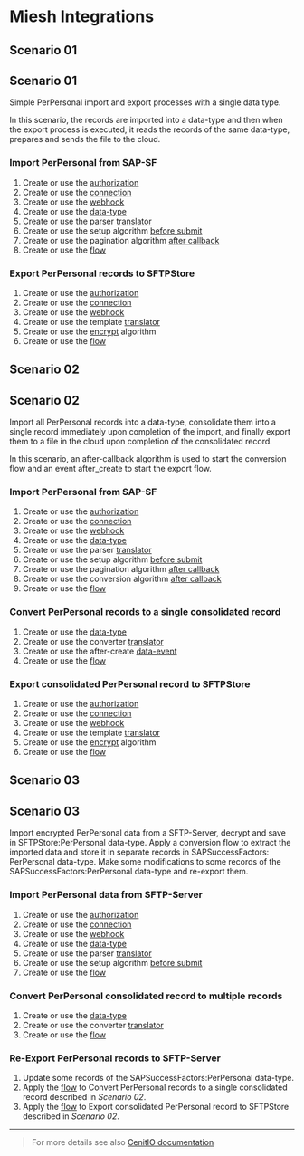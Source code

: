 # Miesh Integrations

<!-- tabs:start -->

## **Scenario 01**
## Scenario 01

Simple PerPersonal import and export processes with a single data type.

In this scenario, the records are imported into a data-type and then when the export process is executed, it reads the 
records of the same data-type, prepares and sends the file to the cloud.

### Import PerPersonal from SAP-SF

1. Create or use the [authorization](authorizations/sap-success-factors.md) 
2. Create or use the [connection](connections/sap-success-factors.md)
3. Create or use the [webhook](webhooks/sap-success-factors-get-perpersonal.md)
4. Create or use the [data-type](data-types/SAPSuccessFactors-PerPersonal.md)
5. Create or use the parser [translator](translators/parse_from_sapsf_api_response_to_sapsf_perpersonal.md)
6. Create or use the setup algorithm [before submit](algorithms/sapsf-setup_import_before_submit.md)
7. Create or use the pagination algorithm [after callback](algorithms/sapsf-setup_import_next_page_after_callback.md)
8. Create or use the [flow](flows/sapsf-do_import_from_sapsf_perpersonal.md)

### Export PerPersonal records to SFTPStore

1. Create or use the [authorization](authorizations/sftp-store.md) 
2. Create or use the [connection](connections/sftp-store.md)
3. Create or use the [webhook](webhooks/sftp-store-upload-file.md)
4. Create or use the template [translator](translators/parse_from_sapsf_perpersonal_to_sftp_server_upload_request.md)
5. Create or use the [encrypt](algorithms/miesh-encrypt.md) algorithm
6. Create or use the [flow](flows/sapsf-do_export_to_sftp_server_perpersonal.md)

## **Scenario 02**
## Scenario 02

Import all PerPersonal records into a data-type, consolidate them into a single record immediately upon completion of the import, 
and finally export them to a file in the cloud upon completion of the consolidated record.

In this scenario, an after-callback algorithm is used to start the conversion flow and an event after_create to start the export flow.

### Import PerPersonal from SAP-SF

1. Create or use the [authorization](authorizations/sap-success-factors.md) 
2. Create or use the [connection](connections/sap-success-factors.md)
3. Create or use the [webhook](webhooks/sap-success-factors-get-perpersonal.md)
4. Create or use the [data-type](data-types/SAPSuccessFactors-PerPersonal.md)
5. Create or use the parser [translator](translators/parse_from_sapsf_api_response_to_sapsf_perpersonal.md)
6. Create or use the setup algorithm [before submit](algorithms/sapsf-setup_import_before_submit.md)
7. Create or use the pagination algorithm [after callback](algorithms/sapsf-setup_import_next_page_after_callback.md)
8. Create or use the conversion algorithm [after callback](algorithms/sapsf-convert_import_perpersonal_after_callback.md)
9. Create or use the [flow](flows/sapsf-do_import_from_sapsf_perpersonal.md)

### Convert PerPersonal records to a single consolidated record

1. Create or use the [data-type](data-types/SFTPStore-PerPersonal.md)
2. Create or use the converter [translator](translators/parse_from_sapsf_perpersonal_to_sftp_server_upload_request.md)
3. Create or use the after-create [data-event](observers/SFTPStore-PerPersonal-throw_after_creating.md)
4. Create or use the [flow](flows/sftpstore-do_convert_from_sapsf_to_sftpstote_perpersonal.md)

### Export consolidated PerPersonal record to SFTPStore

1. Create or use the [authorization](authorizations/sftp-store.md) 
2. Create or use the [connection](connections/sftp-store.md)
3. Create or use the [webhook](webhooks/sftp-store-upload-file.md)
4. Create or use the template [translator](translators/parse_from_sftpstore_perpersonal_to_sftp_server_upload_request.md)
5. Create or use the [encrypt](algorithms/miesh-encrypt.md) algorithm
6. Create or use the [flow](flows/sftpstore-do_export_to_sftp_server_perpersonal.md)

## **Scenario 03**
## Scenario 03

Import encrypted PerPersonal data from a SFTP-Server, decrypt and save in SFTPStore:PerPersonal data-type.
Apply a conversion flow to extract the imported data and store it in separate records in SAPSuccessFactors: PerPersonal data-type.
Make some modifications to some records of the SAPSuccessFactors:PerPersonal data-type and re-export them.

### Import PerPersonal data from SFTP-Server

1. Create or use the [authorization](authorizations/sftp-store.md) 
2. Create or use the [connection](connections/sftp-store.md)
3. Create or use the [webhook](webhooks/sftp-store-download-file.md)
4. Create or use the [data-type](data-types/SFTPStore-PerPersonal.md)
5. Create or use the parser [translator](translators/parse_from_sftp_server_download_response_to_sftpstore_perpersonal.md)
6. Create or use the setup algorithm [before submit](algorithms/sftpstore-setup_import_before_submit.md)
9. Create or use the [flow](flows/sftpstore-do_import_from_sftp_server_perpersonal.md)

### Convert PerPersonal consolidated record to multiple records

1. Create or use the [data-type](data-types/SAPSuccessFactors-PerPersonal.md)
2. Create or use the converter [translator](translators/parse_from_sftpstore_to_sapsf_perpersonal.md)
4. Create or use the [flow](flows/sftpstore-do_convert_from_sftpstote_to_sapsf_perpersonal.md)

### Re-Export PerPersonal records to SFTP-Server

1. Update some records of the SAPSuccessFactors:PerPersonal data-type.
2. Apply the [flow](flows/sftpstore-do_convert_from_sapsf_to_sftpstote_perpersonal.md) to Convert PerPersonal records to a single consolidated record described in *Scenario 02*.
3. Apply the [flow](flows/sftpstore-do_export_to_sftp_server_perpersonal.md) to Export consolidated PerPersonal record to SFTPStore described in *Scenario 02*.

<!-- tabs:end -->

<hr />

> For more details see also [CenitIO documentation](https://cenit-io.github.io/docs)
